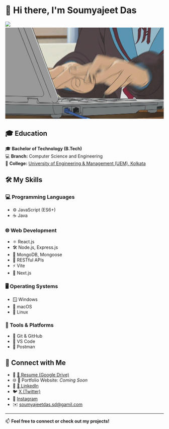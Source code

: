 # 👋 Hi there, I'm Soumyajeet Das

<img src="https://leetcard.jacoblin.cool/Soumyajeet916?theme=chartreuse&font=Noto%20Sans%20Sundanese&ext=contest" width="800"/>

<img src="3AyY.gif" width="800"/>

## 🎓 Education

🎓 **Bachelor of Technology (B.Tech)**  
💻 **Branch:** Computer Science and Engineering  
🏫 **College:** [University of Engineering & Management (UEM), Kolkata](https://uem.edu.in/uem-kolkata/)

## 🛠️ My Skills

### 💻 Programming Languages
- ⚙️ JavaScript (ES6+)
- ☕ Java

### 🌐 Web Development
- ⚛️ React.js
- 🛠️ Node.js, Express.js
- 🍃 MongoDB, Mongoose
- 🔗 RESTful APIs
- ⚡ Vite
- 🔄 Next.js

### 🖥️ Operating Systems
- 🪟 Windows
- 🍎 macOS
- 🐧 Linux

### 🧰 Tools & Platforms
- 🧠 Git & GitHub
- 📝 VS Code
- 📮 Postman

## 🔗 Connect with Me

- 📄 [📁 Resume (Google Drive)](https://drive.google.com/file/d/1Bs90wwKjMEZLFDN_3xw9NgMlZEnh0_vb/view?usp=sharing)  
- 🌐 💼 Portfolio Website: _Coming Soon_  
- 🔗 [💼 LinkedIn](https://www.linkedin.com/in/soumyajeet-das-08140b250/)  
- 🐦 [X (Twitter)](https://x.com/Soumyajeet_dass)  
- 📸 [Instagram](https://www.instagram.com/soumyajeet__das/)  
- ✉️ [soumyajeetdas.sd@gamil.com](mailto:soumyajeetdas.sd@gamil.com)

---

📫 **Feel free to connect or check out my projects!**


